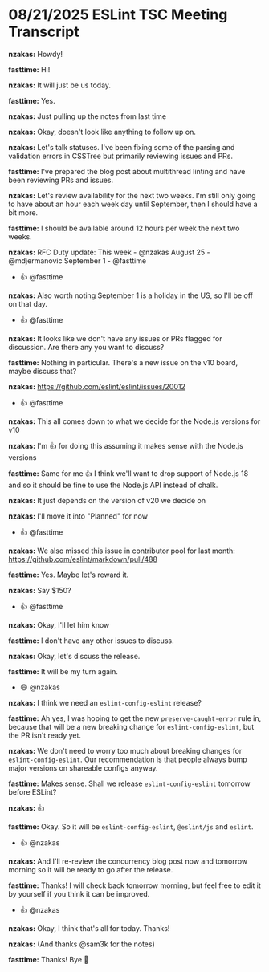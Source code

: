 # 08/21/2025 ESLint TSC Meeting Transcript

**nzakas:** Howdy!

**fasttime:** Hi!

**nzakas:** It will just be us today.

**fasttime:** Yes.

**nzakas:** Just pulling up the notes from last time

**nzakas:** Okay, doesn't look like anything to follow up on.

**nzakas:** Let's talk statuses. I've been fixing some of the parsing and validation errors in CSSTree but primarily reviewing issues and PRs.

**fasttime:** I've prepared the blog post about multithread linting and have been reviewing PRs and issues.

**nzakas:** Let's review availability for the next two weeks. I'm still only going to have about an hour each week day until September, then I should have a bit more.

**fasttime:** I should be available around 12 hours per week the next two weeks.

**nzakas:** RFC Duty update:
This week - @nzakas 
August 25 - @mdjermanovic 
September 1 - @fasttime
 * 👍 @fasttime

**nzakas:** Also worth noting September 1 is a holiday in the US, so I'll be off on that day.
 * 👍 @fasttime

**nzakas:** It looks like we don't have any issues or PRs flagged for discussion. Are there any you want to discuss?

**fasttime:** Nothing in particular. There's a new issue on the v10 board, maybe discuss that?

**nzakas:** https://github.com/eslint/eslint/issues/20012
 * 👍 @fasttime

**nzakas:** This all comes down to what we decide for the Node.js versions for v10

**nzakas:** I'm 👍 for doing this assuming it makes sense with the Node.js versions

**fasttime:** Same for me 👍 I think we'll want to drop support of Node.js 18 and so it should be fine to use the Node.js API instead of chalk.

**nzakas:** It just depends on the version of v20 we decide on

**nzakas:** I'll move it into "Planned" for now
 * 👍 @fasttime

**nzakas:** We also missed this issue in contributor pool for last month:
https://github.com/eslint/markdown/pull/488

**fasttime:** Yes. Maybe let's reward it.

**nzakas:** Say $150?
 * 👍 @fasttime

**nzakas:** Okay, I'll let him know

**fasttime:** I don't have any other issues to discuss.

**nzakas:** Okay, let's discuss the release.

**fasttime:** It will be my turn again.
 * 😄 @nzakas

**nzakas:** I think we need an `eslint-config-eslint` release?

**fasttime:** Ah yes, I was hoping to get the new `preserve-caught-error` rule in, because that will be a new breaking change for `eslint-config-eslint`, but the PR isn't ready yet.

**nzakas:** We don't need to worry too much about breaking changes for `eslint-config-eslint`. Our recommendation is that people always bump major versions on shareable configs anyway.

**fasttime:** Makes sense. Shall we release `eslint-config-eslint` tomorrow before ESLint?

**nzakas:** 👍

**fasttime:** Okay. So it will be `eslint-config-eslint`, `@eslint/js` and `eslint`.
 * 👍 @nzakas

**nzakas:** And I'll re-review the concurrency blog post now and tomorrow morning so it will be ready to go after the release.

**fasttime:** Thanks! I will check back tomorrow morning, but feel free to edit it by yourself if you think it can be improved.
 * 👍 @nzakas

**nzakas:** Okay, I think that's all for today. Thanks!

**nzakas:** (And thanks @sam3k for the notes)

**fasttime:** Thanks! Bye 👋
